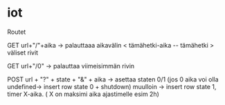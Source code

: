 # iot

Routet

GET url+"/"+aika -> palauttaaa aikavälin  < tämähetki-aika -- tämähetki > väliset rivit

GET url+"/0" -> palauttaa viimeisimmän rivin

POST url + "?" + state + "&" + aika -> asettaa staten 0/1 (jos 0 aika voi olla undefined-> insert row state 0 + shutdown) muulloin -> insert row state 1, timer X-aika. ( X on maksimi aika ajastimelle esim 2h)
